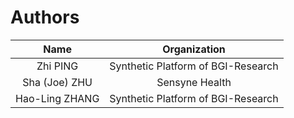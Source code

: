 Authors
=======

| Name            | Organization                       |
|:---------------:|:----------------------------------:|
| Zhi PING        | Synthetic Platform of BGI-Research |
| Sha (Joe) ZHU   | Sensyne Health                     |
| Hao-Ling ZHANG  | Synthetic Platform of BGI-Research |
